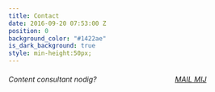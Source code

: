 ```yaml
---
title: Contact
date: 2016-09-20 07:53:00 Z
position: 0
background_color: "#1422ae"
is_dark_background: true
style: min-height:50px;
---
```


###### Content consultant nodig? <a href="#" class="btn btn-primary btn-lg mailto" style="margin-left:30%">MAIL MIJ</a>